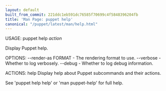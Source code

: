 ```yaml
---
layout: default
built_from_commit: 221ddc1eb591dc76585f70699c4f5848396204fb
title: 'Man Page: puppet help'
canonical: "/puppet/latest/man/help.html"
---
```


<div class='mp'>
<p>USAGE: puppet help <var>action</var></p>

<p>Display Puppet help.</p>

<p>OPTIONS:
  --render-as FORMAT             - The rendering format to use.
  --verbose                      - Whether to log verbosely.
  --debug                        - Whether to log debug information.</p>

<p>ACTIONS:
  help    Display help about Puppet subcommands and their actions.</p>

<p>See 'puppet help help' or 'man puppet-help' for full help.</p>

</div>
